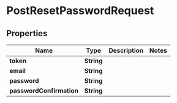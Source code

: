 

# PostResetPasswordRequest


## Properties

| Name | Type | Description | Notes |
|------------ | ------------- | ------------- | -------------|
|**token** | **String** |  |  |
|**email** | **String** |  |  |
|**password** | **String** |  |  |
|**passwordConfirmation** | **String** |  |  |



